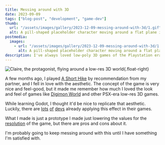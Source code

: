 ```yaml
---
title: Messing around with 3D
date: 2023-09-09
tags: ["blog-post", "development", "game-dev"]
thumb:
  url: "/assets/images/gallery/2023-12-09-messing-around-with-3d/1.gif"
  alt: A pill-shaped placeholder character moving around a flat plane in a low-res 3D environment.
postmedia:
  images:
    - url: "/assets/images/gallery/2023-12-09-messing-around-with-3d/1.gif"
      alt: A pill-shaped placeholder character moving around a flat plane in a low-res 3D environment.
description: I've always loved low-poly 3D games of the Playstation era, and I wanted to replicate the look and feel of them in Godot.
---
```


![Claire, the protagonist, flying around a low-res 3D world](https://cdn.akamai.steamstatic.com/steam/apps/1055540/ss_0e864bf975bb71f238de6861fc8fd3d6ed6e4ce8.1920x1080.jpg?t=1701219411 "Claire, the protagonist, flying around a low-res 3D world"){.float-right}

A few months ago, I played [A Short Hike](https://store.steampowered.com/app/1055540/A_Short_Hike/) by recommendation from my partner, and I fell in love with the aesthetic. The concept of the game is very nice and feel-good, but it made me remember how much I loved the look and feel of games like [Digimon World](https://en.wikipedia.org/wiki/Digimon_World) and other PSX-era low-res 3D games.

While learning Godot, I thought it'd be nice to replicate that aesthetic. Luckily, there are [lots](https://www.youtube.com/watch?v=Mg_V27arKdg&pp=ygUSYSBzaG9ydCBoaWtlIGdvZG90) [of](https://www.youtube.com/watch?v=WBoApONC7bM&pp=ygUSM2QgcGl4ZWwgYXJ0IGdvZG90) [devs](https://www.youtube.com/watch?v=qRAeiwTA7qs&pp=ygUSM2QgcGl4ZWwgYXJ0IGdvZG90) already applying this effect in their games.

What I made is just a prototype I made just lowering the values for the [resolution](https://docs.godotengine.org/en/stable/tutorials/3d/resolution_scaling.html) of the game, but there are pros and cons about it.

I'm probably going to keep messing around with this until I have something I'm satisfied with.
